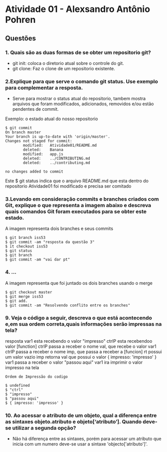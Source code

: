 # Atividade 01 - Alexsandro Antônio Pohren

## Questões

### 1. Quais são as duas formas de se obter um repositorio git?

- git init: coloca o diretorio atual sobre o controle do git.
- git clone: Faz o clone de um repositorio existente.

### 2.Explique para que serve o comando git status. Use exemplo para complementar a resposta.

- Serve para mostrar o status atual do repositorio, tambem mostra arquivos que foram modificados, adicionados, removidos e/ou estão pendentes de commit.

Exemplo: o estado atual do nosso repositorio

```
$ git commit
On branch master
Your branch is up-to-date with 'origin/master'.
Changes not staged for commit:
        modified:   Atividade01/README.md
        deleted:    Banana
        modified:   app.js
        deleted:    ../CONTRIBUTING.md
        deleted:    ../contributing.md

no changes added to commit
```
Este  $ git status indica que o arquivo README.md que esta dentro do repositorio Atividade01 foi modificado e precisa ser comitado

### 3.Levando em consideração commits e branches criados com Git, explique o que representa a imagem abaixo e descreva quais comandos Git foram executados para se obter este estado.

A imagem representa dois branches e seus commits

```
$ git branch iss53
$ git commit -am "resposta da questão 3"
$ it checkout iss53
$ git status
$ git branch
$ git commit -am "vai dar pt"
```

### 4. ...

A imagem representa que foi juntado os dois branches usando o merge
```
$ git checkout master
$ git merge iss53
$ git add.
$ git commit -am "Resolvendo conflito entre os branches"
```
### 9. Veja o código a seguir, descreva o que está acontecendo e,em sua ordem correta,quais informações serão impressas na tela?


resposta
var1 esta recebendo o valor "impresso"
ctrlP esta recebendoo valor [function]
ctrlP passa a receber o nome val, que recebe o valor var1
ctrlP passa a receber o nome imp, que passa a receber a [funcion]
rt possui um valor vazio
imp retorna val que possui o valor { impresso: 'impresso' }
var1 passa a receber o valor "passou aqui"
var1 ira imprimir o valor impresso na tela


```
Ordem de Impressão do codigo

$ undefined
$ "ctrl"
$ "impresso"
$ "passou aqui"
$ { impresso: 'impresso' }

```
### 10. Ao acessar o atributo de um objeto, qual a diferença entre as sintaxes objeto.atributo e objeto[‘atributo’]. Quando deve-se utilizar a segunda opção?

- Não há diferença entre as sintaxes, porém para acessar um atributo que inicia com um numero deve-se usar a sintaxe 'objecto['atributo']'. 
